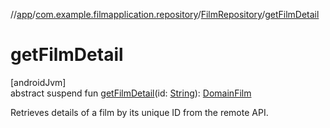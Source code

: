 //[app](../../../index.md)/[com.example.filmapplication.repository](../index.md)/[FilmRepository](index.md)/[getFilmDetail](get-film-detail.md)

# getFilmDetail

[androidJvm]\
abstract suspend fun [getFilmDetail](get-film-detail.md)(id: [String](https://kotlinlang.org/api/latest/jvm/stdlib/kotlin/-string/index.html)): [DomainFilm](../../com.example.filmapplication.domain/-domain-film/index.md)

Retrieves details of a film by its unique ID from the remote API.
